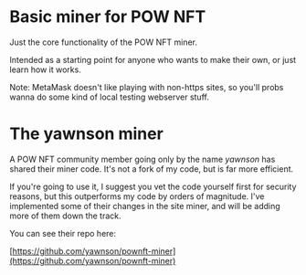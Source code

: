 # Basic miner for POW NFT

Just the core functionality of the POW NFT miner. 

Intended as a starting point for anyone who wants to make their own, or just learn how it works.

Note: MetaMask doesn't like playing with non-https sites, so you'll probs wanna do some kind of local testing webserver stuff.

# The yawnson miner

A POW NFT community member going only by the name *yawnson* has shared their miner code. It's not a fork of my code, but is far more efficient.

If you're going to use it, I suggest you vet the code yourself first for security reasons, but this outperforms my code by orders of magnitude. I've implemented some of their changes in the site miner, and will be adding more of them down the track.

You can see their repo here:

[https://github.com/yawnson/pownft-miner](https://github.com/yawnson/pownft-miner)